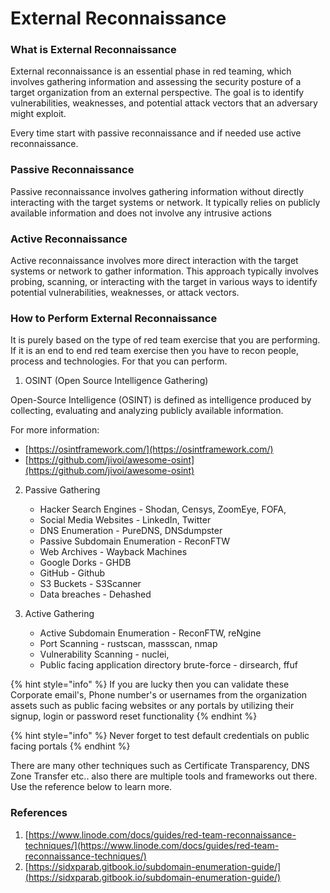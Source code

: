 # External Reconnaissance

### What is External Reconnaissance

External reconnaissance is an essential phase in red teaming, which involves gathering information and assessing the security posture of a target organization from an external perspective. The goal is to identify vulnerabilities, weaknesses, and potential attack vectors that an adversary might exploit.

Every time start with passive reconnaissance and if needed use active reconnaissance.

### Passive Reconnaissance

Passive reconnaissance involves gathering information without directly interacting with the target systems or network. It typically relies on publicly available information and does not involve any intrusive actions

### Active Reconnaissance

Active reconnaissance involves more direct interaction with the target systems or network to gather information. This approach typically involves probing, scanning, or interacting with the target in various ways to identify potential vulnerabilities, weaknesses, or attack vectors.

### How to Perform External Reconnaissance

It is purely based on the type of red team exercise that you are performing. If it is an end to end red team exercise then you have to recon people, process and technologies. For that you can perform.

1. OSINT (Open Source Intelligence Gathering)

Open-Source Intelligence (OSINT) is defined as intelligence produced by collecting, evaluating and analyzing publicly available information.

For more information:&#x20;

* [https://osintframework.com/](https://osintframework.com/)
* [https://github.com/jivoi/awesome-osint](https://github.com/jivoi/awesome-osint)

2.  Passive Gathering

    * Hacker Search Engines - Shodan, Censys, ZoomEye, FOFA,&#x20;
    * Social Media Websites - LinkedIn, Twitter
    * DNS Enumeration - PureDNS, DNSdumpster
    * Passive Subdomain Enumeration - ReconFTW
    * Web Archives - Wayback Machines
    * Google Dorks - GHDB
    * GitHub - Github
    * S3 Buckets - S3Scanner
    * Data breaches - Dehashed


3. Active Gathering
   * Active Subdomain Enumeration - ReconFTW, reNgine
   * Port Scanning - rustscan, massscan, nmap
   * Vulnerability Scanning - nuclei,&#x20;
   * Public facing application directory brute-force - dirsearch, ffuf

{% hint style="info" %}
If you are lucky then you can validate these Corporate email's, Phone number's or usernames from the organization assets such as public facing websites or any portals by utilizing their signup, login or password reset functionality
{% endhint %}

{% hint style="info" %}
Never forget to test default credentials on public facing portals
{% endhint %}

There are many other techniques such as Certificate Transparency, DNS Zone Transfer etc.. also there are multiple tools and frameworks out there. Use the reference below to learn more.

### References

1. [https://www.linode.com/docs/guides/red-team-reconnaissance-techniques/](https://www.linode.com/docs/guides/red-team-reconnaissance-techniques/)
2. [https://sidxparab.gitbook.io/subdomain-enumeration-guide/](https://sidxparab.gitbook.io/subdomain-enumeration-guide/)
